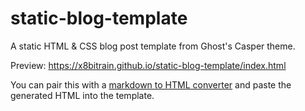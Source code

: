 # static-blog-template
A static HTML &amp; CSS blog post template from Ghost's Casper theme.

Preview: https://x8bitrain.github.io/static-blog-template/index.html


You can pair this with a [markdown to HTML converter](https://markdowntohtml.com/) and paste the generated HTML into the template.

